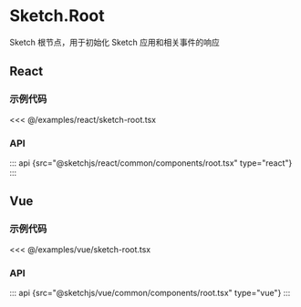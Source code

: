 # Sketch.Root

Sketch 根节点，用于初始化 Sketch 应用和相关事件的响应


## React

### 示例代码
<<< @/examples/react/sketch-root.tsx

### API
::: api {src="@sketchjs/react/common/components/root.tsx" type="react"}
:::

## Vue

### 示例代码
<<< @/examples/vue/sketch-root.tsx

### API
::: api {src="@sketchjs/vue/common/components/root.tsx" type="vue"}
:::
